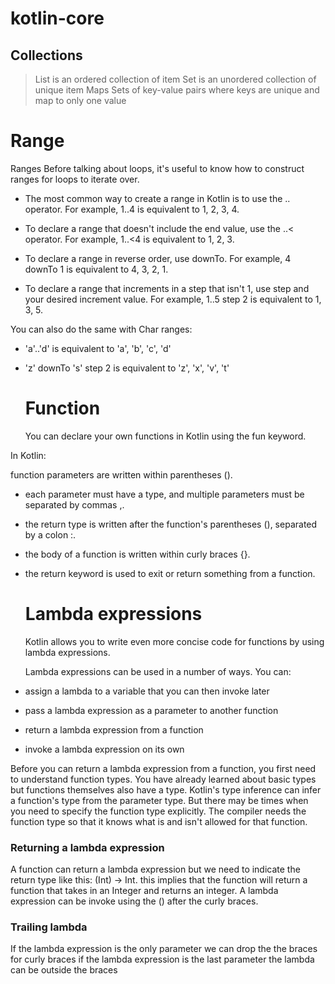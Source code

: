 # kotlin-core

## Collections
> List is an ordered collection of item
> Set is an unordered collection of unique item
> Maps Sets of key-value pairs where keys are unique and map to only one value


# Range
Ranges﻿
Before talking about loops, it's useful to know how to construct ranges for loops to iterate over.

- The most common way to create a range in Kotlin is to use the .. operator. For example, 1..4 is equivalent to 1, 2, 3, 4.

- To declare a range that doesn't include the end value, use the ..< operator. For example, 1..<4 is equivalent to 1, 2, 3.

- To declare a range in reverse order, use downTo. For example, 4 downTo 1 is equivalent to 4, 3, 2, 1.

- To declare a range that increments in a step that isn't 1, use step and your desired increment value. For example, 1..5 step 2 is equivalent to 1, 3, 5.

You can also do the same with Char ranges:

- 'a'..'d' is equivalent to 'a', 'b', 'c', 'd'

- 'z' downTo 's' step 2 is equivalent to 'z', 'x', 'v', 't'

  # Function
  You can declare your own functions in Kotlin using the fun keyword.

In Kotlin:

function parameters are written within parentheses ().

- each parameter must have a type, and multiple parameters must be separated by commas ,.

- the return type is written after the function's parentheses (), separated by a colon :.

- the body of a function is written within curly braces {}.

- the return keyword is used to exit or return something from a function.

  # Lambda expressions
  Kotlin allows you to write even more concise code for functions by using lambda expressions.

  Lambda expressions can be used in a number of ways. You can:

- assign a lambda to a variable that you can then invoke later

- pass a lambda expression as a parameter to another function

- return a lambda expression from a function

- invoke a lambda expression on its own

Before you can return a lambda expression from a function, you first need to understand function types.
You have already learned about basic types but functions themselves also have a type. Kotlin's type inference can infer a function's type from the parameter type. But there may be times when you need to specify the function type explicitly. The compiler needs the function type so that it knows what is and isn't allowed for that function.

### Returning a lambda expression
A function can return a lambda expression but we need to indicate the return type like this: (Int) -> Int. this implies that the function will return a function that takes in an Integer and returns an integer.
A lambda expression can be invoke using the () after the curly braces.

### Trailing lambda
If the lambda expression is the only parameter we can drop the the braces for curly braces if the lambda expression is the last parameter the lambda can be outside the braces


